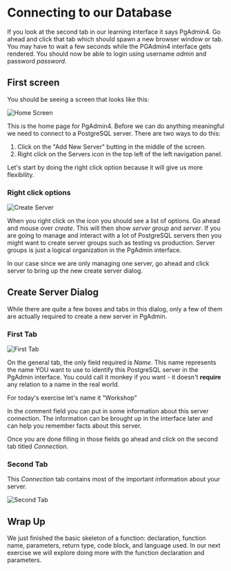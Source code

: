 # Connecting to our Database

If you look at the second tab in our learning interface it says PgAdmin4. Go ahead and click that tab which should spawn a new browser window or tab. You may have to wait a few seconds while the PGAdmin4 interface gets rendered.  You should now be able 
to login using username _admin_ and password _password_.

## First screen

You should be seeing a screen that looks like this:

![Home Screen](basicpgadmin/assets/01-home-screen.png)

This is the home page for PgAdmin4. Before we can do anything meaningful we need to connect to a PostgreSQL server. There are two ways to do this:

1. Click on the "Add New Server" butting in the middle of the screen. 
1. Right click on the Servers icon in the top left of the left navigation panel.

Let's start by doing the right click option because it will give us more flexibility.

### Right click options

![Create Server](basicpgadmin/assets/01-server-selection.png)

When you right click on the icon you should see a list of options. Go ahead and mouse over _create_. This will then show _server group_ and _server_. If you are going to manage and interact with a lot of PostgreSQL servers then you might want to create server groups such as testing vs production. Server groups is just a logical organization in the PgAdmin interface. 



In our case since we are only managing one server, go ahead and click server to bring up the new create server dialog.

## Create Server Dialog

While there are quite a few boxes and tabs in this dialog, only a few of them are actually required to create a new server in PgAdmin.

### First Tab

![First Tab](basicpgadmin/assets/01-create-server-tab1.png)

On the general tab, the only field required is _Name_. This name represents the name YOU want to use to identify this PostgreSQL server in the PgAdmin interface. You could call it monkey if you want - it doesn't **require** any relation to a name in the real world. 

For today's exercise let's name it "Workshop"

In the comment field you can put in some information about this server connection. The information can be brought up in the interface later and can help you remember facts about this server.

Once you are done filling in those fields go ahead and click on the second tab titled _Connection_.

### Second Tab

This _Connection_ tab contains most of the important information about your server. 

![Second Tab](basicpgadmin/assets/01-create-server-tab2.png)

  
## Wrap Up
We just finished the basic skeleton of a function: declaration, function name, parameters, return type, code block, and 
language used. In our next exercise we will explore doing more with the function declaration and parameters. 
